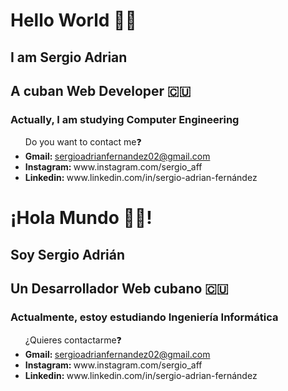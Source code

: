 <h1>Hello World 👋🏻</h1>

<h2>I am Sergio Adrian</h2>

<h2>A cuban Web Developer 🇨🇺</h2>

<h3>Actually, I am studying Computer Engineering</h3>

<ul>Do you want to contact me❓
  <li><strong>Gmail: </strong><a href="mailto:sergioadrianfernandez02@gmail.com">sergioadrianfernandez02@gmail.com</a></li>
  <li><strong>Instagram: </strong>www.instagram.com/sergio_aff</li>
  <li><strong>Linkedin: </strong>www.linkedin.com/in/sergio-adrian-fernández</li>
</ul>

<h1>¡Hola Mundo 👋🏻!</h1>

<h2>Soy Sergio Adrián</h2>

<h2>Un Desarrollador Web cubano 🇨🇺</h2>

<h3>Actualmente, estoy estudiando Ingeniería Informática</h3>

<ul>¿Quieres contactarme❓
  <li><strong>Gmail: </strong><a href="mailto:sergioadrianfernandez02@gmail.com">sergioadrianfernandez02@gmail.com</a></li>
  <li><strong>Instagram: </strong>www.instagram.com/sergio_aff</li>
  <li><strong>Linkedin: </strong>www.linkedin.com/in/sergio-adrian-fernández</li>
</ul>
